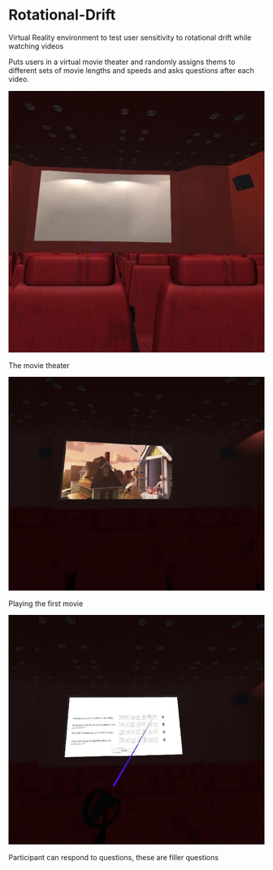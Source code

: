 # Rotational-Drift
Virtual Reality environment to test user sensitivity to rotational drift while watching videos

Puts users in a virtual movie theater and randomly assigns thems to different sets of movie lengths and speeds 
and asks questions after each video.


![alt text](screenshots/Capture.JPG "Movie Theater")

The movie theater

![alt text](screenshots/Capture2.JPG "playing movie" )

Playing the first movie

![alt text](screenshots/Capture3.JPG "question screen" )

Participant can respond to questions, these are filler questions

